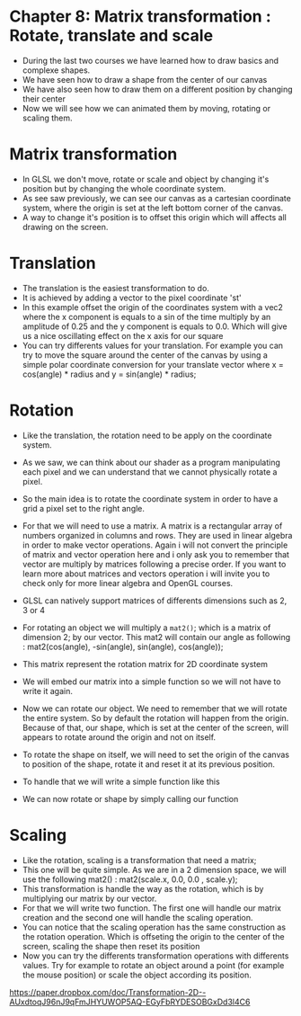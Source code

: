 # Chapter 8: Matrix transformation : Rotate, translate and scale

* During the last two courses we have learned how to draw basics and complexe shapes.
* We have seen how to draw a shape from the center of our canvas
* We have also seen how to draw them on a different position by changing their center
* Now we will see how we can animated them by moving, rotating or scaling them.

# Matrix transformation
* In GLSL we don't move, rotate or scale and object by changing it's position but by changing the whole coordinate system.
* As see saw previously, we can see our canvas as a cartesian coordinate system, where the origin is set at the left bottom corner of the canvas.
* A way to change it's position is to offset this origin which will affects all drawing on the screen.

# Translation
* The translation is the easiest transformation to do.
* It is achieved by adding a vector to the pixel coordinate 'st'
* In this example offset the origin of the coordinates system with a vec2 where the x component is equals to a sin of the time multiply by an amplitude of 0.25 and the y component is equals to 0.0. Which will give us a nice oscillating effect on the x axis for our square
* You can try differents values for your translation. For example you can try to move the square around the center of the canvas by using a simple polar coordinate conversion for your translate vector where x = cos(angle) * radius and y = sin(angle) * radius;

# Rotation
* Like the translation, the rotation need to be apply on the coordinate system.
* As we saw, we can think about our shader as a program manipulating each pixel and we can understand that we cannot physically rotate a pixel.
* So the main idea is to rotate the coordinate system in order to have a grid a pixel set to the right angle.
* For that we will need to use a matrix. A matrix is a rectangular array of numbers organized in columns and rows. They are used in linear algebra in order to make vector operations. Again i will not convert the principle of matrix and vector operation here and i only ask you to remember that vector are multiply by matrices following a precise order. If you want to learn more about matrices and vectors operation i will invite you to check only for more linear algebra and OpenGL courses.
* GLSL can natively support matrices of differents dimensions such as 2, 3 or 4
* For rotating an object we will multiply a ```mat2()```; which is a matrix of dimension 2; by our vector. This mat2 will contain our angle as following :
mat2(cos(angle), -sin(angle),
     sin(angle),  cos(angle));

* This matrix represent the rotation matrix for 2D coordinate system
* We will embed our matrix into a simple function so we will not have to write it again.
* Now we can rotate our object. We need to remember that we will rotate the entire system. So by default the rotation will happen from the origin. Because of that, our shape, which is set at the center of the screen, will appears to rotate around the origin and not on itself.
* To rotate the shape on itself, we will need to set the origin of the canvas to position of the shape, rotate it and reset it at its previous position.
* To handle that we will write a simple function like this
* We can now rotate or shape by simply calling our function

# Scaling
* Like the rotation, scaling is a transformation that need a matrix;
* This one will be quite simple. As we are in a 2 dimension space, we will use the following mat2() :
mat2(scale.x, 0.0,
    0.0    , scale.y);
* This transformation is handle the way as the rotation, which is by multiplying our matrix by our vector.
* For that we will write two function. The first one will handle our matrix creation and the second one will handle the scaling operation.
* You can notice that the scaling operation has the same construction as the rotation operation. Which is offseting the origin to the center of the screen, scaling the shape then reset its position
* Now you can try the differents transformation operations with differents values. Try for example to rotate an object around a point (for example the mouse position) or scale the object according its position.

https://paper.dropbox.com/doc/Transformation-2D--AUxdtoqJ96nJ9qFmJHYUWOP5AQ-EGyFbRYDESOBGxDd3l4C6
